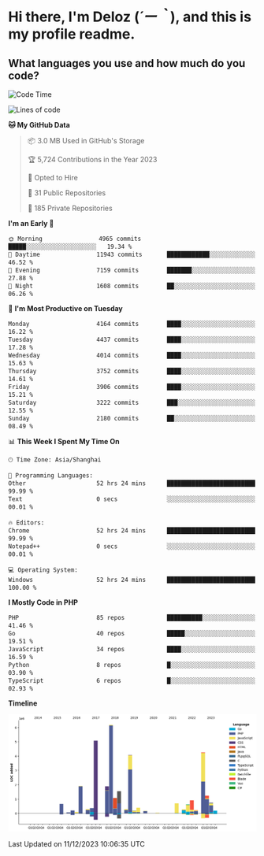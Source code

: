 # **Hi there, I'm Deloz (*´ー｀*), and this is my profile readme.**

## **What languages you use and how much do you code?**

<!--START_SECTION:waka-->
![Code Time](http://img.shields.io/badge/Code%20Time-2%2C968%20hrs%2056%20mins-blue)

![Lines of code](https://img.shields.io/badge/From%20Hello%20World%20I%27ve%20Written-33.5%20million%20lines%20of%20code-blue)

**🐱 My GitHub Data** 

> 📦 3.0 MB Used in GitHub's Storage 
 > 
> 🏆 5,724 Contributions in the Year 2023
 > 
> 💼 Opted to Hire
 > 
> 📜 31 Public Repositories 
 > 
> 🔑 185 Private Repositories 
 > 
**I'm an Early 🐤** 

```text
🌞 Morning                4965 commits        █████░░░░░░░░░░░░░░░░░░░░   19.34 % 
🌆 Daytime                11943 commits       ████████████░░░░░░░░░░░░░   46.52 % 
🌃 Evening                7159 commits        ███████░░░░░░░░░░░░░░░░░░   27.88 % 
🌙 Night                  1608 commits        ██░░░░░░░░░░░░░░░░░░░░░░░   06.26 % 
```
📅 **I'm Most Productive on Tuesday** 

```text
Monday                   4164 commits        ████░░░░░░░░░░░░░░░░░░░░░   16.22 % 
Tuesday                  4437 commits        ████░░░░░░░░░░░░░░░░░░░░░   17.28 % 
Wednesday                4014 commits        ████░░░░░░░░░░░░░░░░░░░░░   15.63 % 
Thursday                 3752 commits        ████░░░░░░░░░░░░░░░░░░░░░   14.61 % 
Friday                   3906 commits        ████░░░░░░░░░░░░░░░░░░░░░   15.21 % 
Saturday                 3222 commits        ███░░░░░░░░░░░░░░░░░░░░░░   12.55 % 
Sunday                   2180 commits        ██░░░░░░░░░░░░░░░░░░░░░░░   08.49 % 
```


📊 **This Week I Spent My Time On** 

```text
🕑︎ Time Zone: Asia/Shanghai

💬 Programming Languages: 
Other                    52 hrs 24 mins      █████████████████████████   99.99 % 
Text                     0 secs              ░░░░░░░░░░░░░░░░░░░░░░░░░   00.01 % 

🔥 Editors: 
Chrome                   52 hrs 24 mins      █████████████████████████   99.99 % 
Notepad++                0 secs              ░░░░░░░░░░░░░░░░░░░░░░░░░   00.01 % 

💻 Operating System: 
Windows                  52 hrs 24 mins      █████████████████████████   100.00 % 
```

**I Mostly Code in PHP** 

```text
PHP                      85 repos            ██████████░░░░░░░░░░░░░░░   41.46 % 
Go                       40 repos            █████░░░░░░░░░░░░░░░░░░░░   19.51 % 
JavaScript               34 repos            ████░░░░░░░░░░░░░░░░░░░░░   16.59 % 
Python                   8 repos             █░░░░░░░░░░░░░░░░░░░░░░░░   03.90 % 
TypeScript               6 repos             █░░░░░░░░░░░░░░░░░░░░░░░░   02.93 % 
```



**Timeline**

![Lines of Code chart](https://raw.githubusercontent.com/deloz/deloz/main/assets/bar_graph.png)


 Last Updated on 11/12/2023 10:06:35 UTC
<!--END_SECTION:waka-->
